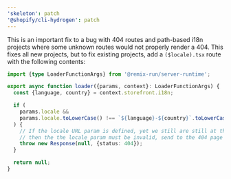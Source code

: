 ```yaml
---
'skeleton': patch
'@shopify/cli-hydrogen': patch
---
```


This is an important fix to a bug with 404 routes and path-based i18n projects where some unknown routes would not properly render a 404. This fixes all new projects, but to fix existing projects, add a `($locale).tsx` route with the following contents:

```ts
import {type LoaderFunctionArgs} from '@remix-run/server-runtime';

export async function loader({params, context}: LoaderFunctionArgs) {
  const {language, country} = context.storefront.i18n;

  if (
    params.locale &&
    params.locale.toLowerCase() !== `${language}-${country}`.toLowerCase()
  ) {
    // If the locale URL param is defined, yet we still are still at the default locale
    // then the the locale param must be invalid, send to the 404 page
    throw new Response(null, {status: 404});
  }

  return null;
}
```
